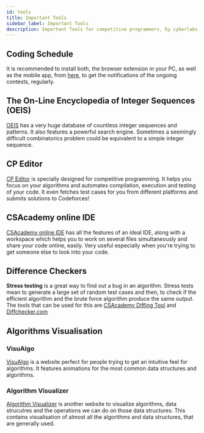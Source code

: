 ```yaml
---
id: tools
title: Important Tools
sidebar_label: Important Tools
description: Important Tools for competitive programmers, by cyberlabs
---
```


## Coding Schedule

It is recommended to install both, the browser extension in your PC, as well as the mobile app, from [here](https://codingschedule.gitlab.io/), to get the notifications of the ongoing contests, regularly.

## The On-Line Encyclopedia of Integer Sequences (OEIS)

[OEIS](https://oeis.org/) has a very huge database of countless integer sequences and patterns. It also features a powerful search engine. Sometimes a seemingly difficult combinatorics problem could be equivalent to a simple integer sequence.

## CP Editor

[CP Editor](https://cpeditor.org/) is specially designed for competitive programming. It helps you focus on your algorithms and automates compilation, execution and testing of your code. It even fetches test cases for you from different platforms and submits solutions to Codeforces!

## CSAcademy online IDE

[CSAcademy online IDE](https://csacademy.com/workspace/) has all the features of an ideal IDE, along with a workspace which helps you to work on several files simultaneously and share your code online, easily. Very useful especially when you're trying to get someone else to look into your code.

## Difference Checkers

**Stress testing** is a great way to find out a bug in an algorithm. Stress tests mean to generate a large set of random test cases and then, to check if the efficient algorithm and the brute force algorithm produce the same output. The tools that can be used for this are [CSAcademy Diffing Tool](https://csacademy.com/app/diffing_tool/) and [Diffchecker.com](https://www.diffchecker.com/)

## Algorithms Visualisation

### VisuAlgo

[VisuAlgo](https://visualgo.net/en) is a website perfect for people trying to get an intuitive feel for algorithms. It features animations for the most common data structures and algorithms.

### Algorithm Visualizer

[Algorithm Visualizer](https://algorithm-visualizer.org/) is another website to visualize algorithms, data strucutres and the operations we can do on those data structures. This contains visualisation of almost all the algorithms and data structures, that are generally used.